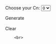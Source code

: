 <script src="https://cdnjs.cloudflare.com/ajax/libs/d3/3.5.6/d3.js"></script>
<br>
<script>
    function makeGraphNodesCycle(size) {
        var resultJson = {
            nodes: [],
            links: []
        };

        var n, i, j, x, y;
        var matrix = [];

        for (n = 0; n < size; n++) {
            resultJson.nodes.push({
                name: n + 1,
                group: n
            });

            matrix.push([]);
            for (x = 0; x < size; x++) {
                matrix[n].push(0);
            }
        }

        matrix[0][1] = 1;
        matrix[0][size - 1] = 1;
        matrix[size - 1][0] = 1;
        matrix[size - 1][size - 2] = 1;

        for (y = 1; y < size - 1; y++) {
            matrix[y - 1][y + 1] = 1;
        }

        for (i = 0; i < matrix.length; i++) {
            for (j = 0; j < matrix.length; j++) {
                if (matrix[i][j] === 1) {
                    resultJson.links.push({
                        source: i,
                        target: j,
                        value: 3
                    })
                }
            }
        }
        return resultJson;
    }

    function getDropDownList(optionList) {
        var combo = $("<select class='subcycles'></select>");

        $.each(optionList, function(i, el) {
            combo.append("<option>" + el + "</option>");
        });

        $("#form #cycles").append(combo);
    }

    /** 
     * Cn is an array of K-graphs [2,2,2] = k2,k2,k2
     * The cycle size is the number of elements in Cn
     *
     * Note: comments referencing "original cycle" mean the 
     * non-converted cycle of size N "old" vertices.
     * The "transformed" cycle is the cycle that has each
     * "new" vertex transformed to K graphs
     */
    function getMatrix(Cn) {
        var matrix = [];

        // count the number of vertices 
        // (dont' just do cycle size * k size, we might have different k sizes at some point)
        var totalCount = 0;
        for (var i = 0; i < Cn.length; i++)
        for (var j = 0; j < Cn[i]; j++)
        totalCount++;

        // we need to calculate a "new index" for each vertex in the original cycle
        var newIndex = 0;

        // we know there are totalCount number of new vertices
        for (var i = 0; i < totalCount; i++) {

            // Cn[i] is the K graph size at this "old" vertex
            for (var j = 0; j < Cn[i]; j++) {

                // initialize the matrix row
                matrix[newIndex] = [];

                // initialize all adjacencies to 0
                for (var k = 0; k < totalCount; k++)
                matrix[newIndex][k] = 0;

                // calculate the shift from [newIndex][0] for this grouping of adjacencies
                var shift = (i - 1) * Cn[(i - 1 + Cn.length) % Cn.length];
                shift = (shift + totalCount) % totalCount;

                // put the shifted group into the matrix
                for (var k = shift; k < shift + 3 * Cn[i]; k++) {
                    var subidx = k % totalCount;
                    if (subidx != newIndex) {
                        matrix[newIndex][subidx] = 1;
                    }
                }

                // increment the next new index
                newIndex++;
            }
        }
        return matrix;
    }



    function clear() {

        d3.select("svg").remove();

    }

    function makeGraphNodes(matrix, matrixInput) {
        var resultJson = {
            nodes: [],
            links: []
        };
        var n, i, j, name, y, counter = 0,
            linkValue;

        for (n = 0; n < matrixInput.length; n++) {
            for (y = 0; y < matrixInput[n]; y++) {
                counter++;
                resultJson.nodes.push({
                    id: counter - 1,
                    name: counter,
                    group: n + 1
                });
            }
        }

        for (i = 0; i < matrix.length; i++) {
            for (j = 0; j < matrix.length; j++) {
                if (matrix[i][j] === 1) {
                    if (resultJson.nodes[i].group === resultJson.nodes[j].group) {
                        linkValue = 20;
                    } else linkValue = 4;

                    resultJson.links.push({
                        source: i,
                        target: j,
                        value: linkValue
                    })

                }
            }
        }

        return resultJson;
        //{
        //"nodes":[
        //{"name":"node0","group":1},
        //"links":[
        //{"source":"node0","target":"node1","value":3}
        //] };  
    }
</script>
<script src="https://ajax.googleapis.com/ajax/libs/jquery/2.1.3/jquery.min.js"></script>
<br>
<form id="form">Choose your Cn:
    <select id='cycleSize'>
        <option value="0">0</option>
        <option value="3">3</option>
        <option value="4">4</option>
        <option value="5">5</option>
        <option value="6">6</option>
        <option value="7">7</option>
    </select>
    <div id="cycles"></div>
</form>
<div id="generate">Generate</div>
</br>
<div style="width: 960px; height: 500px;" id="graph">
    <div>
        <div id="clear">Clear</div>
        
        <br>
<script>
$('#cycleSize').change(function () {
    var size = parseInt($("#cycleSize").val());
    $(".subcycles").remove();

    $("#form #cycles").html("<p class='subcycles'>Select options: </p>");
    for (var i = 0; i < size; i++) {
        getDropDownList([2, 3, 4, 5]);
    }
    $("#form #cycles").append('<input id="bundle" class="subcycles" type="checkbox">Bundle<br>');
});

$("#generate").click(function () {
    clear();

    // get all the inputs into an array.
    var $inputs = $('#form :input');

    var matrixInput = [];
    $inputs.each(function () {
        matrixInput.push(parseInt($(this).val()));
    });
    var cycleSize = matrixInput.shift();
    var bundleBool = matrixInput.pop();
    bundleBool = $('#bundle').is(':checked');

    (function (cycleSize, bundleBool, matrixInput) {
        var width = 960,
            height = 500;
        var graph = makeGraphNodes(getMatrix(matrixInput), matrixInput);
        var color = d3.scale.category20();

        function myGraph(el) {
            // Add and remove elements on the graph object
            this.addNode = function (node) {
                nodes.push({
                    'id': node.id,
                        'group': node.group
                });
                update();
            }

            this.removeNode = function (id) {
                var i = 0;
                var n = findNode(id);
                while (i < links.length) {
                    if ((links[i]['source'] === n) || (links[i]['target'] == n)) links.splice(i, 1);
                    else i++;
                }
                var index = findNodeIndex(id);
                if (index !== undefined) {
                    nodes.splice(index, 1);
                    update();
                }
            }

            this.addLink = function (link) {
                var sourceNode = findNode(link.source);
                var targetNode = findNode(link.target);

                if ((sourceNode !== undefined) && (targetNode !== undefined)) {
                    links.push({
                        "source": sourceNode,
                            "target": targetNode,
                            "value": link.value
                    });
                    update();
                }
            }


            var findNode = function (id) {
                for (var i = 0; i < nodes.length; i++) {
                    if (nodes[i].id === id) return nodes[i]
                };
            }

            var findNodeIndex = function (id) {
                for (var i = 0; i < nodes.length; i++) {
                    if (nodes[i].id === id) return i
                };
            }

            // set up the D3 visualisation in the specified element
            var w = $("#graph").innerWidth(),
                h = $("#graph").innerHeight();

            var vis = this.vis = d3.select(el).append("svg:svg")
                .attr("width", w)
                .attr("height", h);

            var force = d3.layout.force()
                .gravity(.05)
                .linkDistance(function (d) {
                if (bundleBool) return width / d.value;
                else return width / 4;
            })
                .charge(-400)
                .size([w, h]);

            var nodes = force.nodes(),
                links = force.links();

            var update = function () {

                var link = vis.selectAll("line.link")
                    .data(links, function (d) {
                    return d.source.id + "-" + d.target.id;
                });

                link.enter().insert("line")
                    .attr("class", "link")
                    .style("stroke-width", function (d) {
                    return Math.sqrt(d.value);
                });

                link.exit().remove();

                var node = vis.selectAll("g.node")
                    .data(nodes, function (d) {
                    return d.id;
                });

                var nodeEnter = node.enter().append("g")
                    .attr("class", "node")
                    .call(force.drag);

                nodeEnter.append("text")
                    .attr("class", "nodetext")
                    .attr("dx", 12)
                    .attr("dy", ".35em")
                    .text(function (d) {
                    return d.id
                });

                nodeEnter.append("circle")
                    .attr("class", "node")
                    .attr("r", 12)
                    .style("fill", function (d) {
                    return color(d.group);
                })
                    .call(force.drag);

                node.exit().remove();

                force.on("tick", function () {
                    link.attr("x1", function (d) {
                        return d.source.x;
                    })
                        .attr("y1", function (d) {
                        return d.source.y;
                    })
                        .attr("x2", function (d) {
                        return d.target.x;
                    })
                        .attr("y2", function (d) {
                        return d.target.y;
                    });

                    node.attr("transform", function (d) {
                        return "translate(" + d.x + "," + d.y + ")";
                    });
                });

                // Restart the force layout.
                force.start();
            }

            // Make it all go
            update();
        }
        var includedNodes = new Array();
        mygraph = new myGraph("#graph");
        setTimeout(function () {

            var i, j, y, n, counter = -1;
            for (i = 0; i < cycleSize; i++) {
                for (j = 0; j < matrixInput[i]; j++) {
                    counter++;
                }

                mygraph.addNode(graph.nodes[counter]);
                includedNodes.push(counter);
            }
            for (y = 0; y < graph.links.length; y++) {
                if (includedNodes.indexOf(graph.links[y].source) >= 0 && includedNodes.indexOf(graph.links[y].target) >= 0) {
                    mygraph.addLink(graph.links[y]);
                }
            }
        }, 0);

        setTimeout(function () {
            var i, j, y, n, counter = 0,
                x, newNodes = [];
            for (i = 0; i < cycleSize; i++) {
                for (j = 0; j < matrixInput[i]; j++) {
                    counter++;
                }
            }

            for (x = 0; x < counter; x++) {
                if (includedNodes.indexOf(x) === -1) {
                    mygraph.addNode(graph.nodes[x]);
                    newNodes.push(x);
                }
            }

            for (y = 0; y < graph.links.length; y++) {
                if (newNodes.indexOf(graph.links[y].source) >= 0) {
                    mygraph.addLink(graph.links[y]);
                }
            }
        }, 3000);

        setTimeout(function () {
            function splitMatrix(matrix, ksize) {
                var splits = [];
                for (var i = 1; i <= ksize; i += 2) {

                    // create a new copy of matrix as new split
                    var split = [];
                    for (var j = 0; j < matrix.length; j++) {
                        split[j] = [];
                        for (var k = 0; k < matrix[j].length; k++) {
                            split[j][k] = matrix[j][k];
                        }
                    }

                    // zero out the cross diagonal at this i size
                    for (var x = 0; x < matrix.length; x++) {
                        split[x][(x + i) % split[x].length] = 0;
                        split[x][((x - i) + split[x].length) % split[x].length] = 0;
                    }

                    // track split
                    splits.push(split);
                }
                return splits;
            }

            var i, j, counter = 0,
                x, y, z, o;
            for (i = 0; i < cycleSize; i++) {
                for (j = 0; j < matrixInput[i]; j++) {
                    counter++;
                }
            }

            for (x = 0; x < counter; x++) {
                mygraph.removeNode(x);
            }

            var splitMatrices = splitMatrix(getMatrix(matrixInput), matrixInput[0] + matrixInput[1]);

            var graph = makeGraphNodes(splitMatrices[0], matrixInput);
            var addedGraphs = [];

            for (o = 0; o < splitMatrices.length; o++) {
                var div = '<div id=graph' + o + '></div>';
                $("body").append(div)

                addedGraphs.push(new myGraph("#graph" + o));
            }


            var m, newGraph;
            for (m = 0; m < addedGraphs.length; m++) {
                newGraph = makeGraphNodes(splitMatrices[m], matrixInput);
                for (y = 0; y < graph.nodes.length; y++) {
                    addedGraphs[m].addNode(newGraph.nodes[y]);
                }
                for (z = 0; z < graph.links.length; z++) {
                    addedGraphs[m].addLink(newGraph.links[z]);
                }

            }

        }, 6000);
    }(cycleSize, bundleBool, matrixInput))
});
</script>

